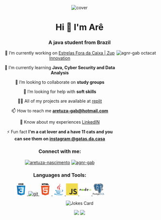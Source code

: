 <div align="center">
<img width="100%" height = "250px" src="https://images.pexels.com/photos/1089440/pexels-photo-1089440.jpeg?auto=compress&cs=tinysrgb&dpr=3&h=750&w=1260" alt="cover" />
</div>
<h1 align="center">Hi 👋 I'm Arê </h1>
<h3 align="center">A java student from Brazil</h3>
<div>  
<img height="450em" align="right" alt="agnr-gab octacat" src="https://i.ibb.co/z7FR2gH/FBSFUG9-X0-AE8me6-removebg-preview.png"> 
</div>

<div align="center">
  
 🔭 I’m currently working on [ Estrelas Fora da Caixa | Zup Innovation](https://www.zup.com.br/estrelas-fora-da-caixa)

 🌱 I’m currently learning **Java, Cyber Security and Data Analysis**

 👯 I’m looking to collaborate on **study groups**

 🤝 I’m looking for help with **soft skills**

 👨‍💻 All of my projects are available at [replit](https://replit.com/@agnrgab)

 📫 How to reach me **aretuza-gab@hotmail.com**

 📄 Know about my experiences [LinkedIN](https://www.linkedin.com/in/aretuza-nascimento/)

 ⚡ Fun fact **I'm a cat lover and a have 11 cats and you can see them on [instagram @gatas.da.casa](https://www.instagram.com/gatas.da.casa/)**
  
</div>

<h3 align="center">Connect with me:</h3>
<p align="center">
<a href="https://linkedin.com/in/aretuza-nascimento" target="blank"><img align="center" src="https://raw.githubusercontent.com/rahuldkjain/github-profile-readme-generator/master/src/images/icons/Social/linked-in-alt.svg" alt="aretuza-nascimento" height="30" width="40" /></a>
<a href="https://codesandbox.com/agnr-gab" target="blank"><img align="center" src="https://cdn.jsdelivr.net/npm/simple-icons@3.0.1/icons/codesandbox.svg" alt="agnr-gab" height="30" width="40" /></a>
</p>

<h3 align="center">Languages and Tools:</h3>
<p align="center"> <a href="https://www.w3schools.com/css/" target="_blank"> <img src="https://raw.githubusercontent.com/devicons/devicon/master/icons/css3/css3-original-wordmark.svg" alt="css3" width="40" height="40"/> </a> <a href="https://git-scm.com/" target="_blank"> <img src="https://www.vectorlogo.zone/logos/git-scm/git-scm-icon.svg" alt="git" width="40" height="40"/> </a> <a href="https://www.w3.org/html/" target="_blank"> <img src="https://raw.githubusercontent.com/devicons/devicon/master/icons/html5/html5-original-wordmark.svg" alt="html5" width="40" height="40"/> </a> <a href="https://www.java.com" target="_blank"> <img src="https://raw.githubusercontent.com/devicons/devicon/master/icons/java/java-original.svg" alt="java" width="40" height="40"/> </a> <a href="https://developer.mozilla.org/en-US/docs/Web/JavaScript" target="_blank"> <img src="https://raw.githubusercontent.com/devicons/devicon/master/icons/javascript/javascript-original.svg" alt="javascript" width="40" height="40"/> </a> <a href="https://nodejs.org" target="_blank"> <img src="https://raw.githubusercontent.com/devicons/devicon/master/icons/nodejs/nodejs-original-wordmark.svg" alt="nodejs" width="40" height="40"/> </a> <a href="https://www.postgresql.org" target="_blank"> <img src="https://raw.githubusercontent.com/devicons/devicon/master/icons/postgresql/postgresql-original-wordmark.svg" alt="postgresql" width="40" height="40"/> </a> </p>

<div align="center">
  
![Jokes Card](https://readme-jokes.vercel.app/api?theme=default)
  

<img height="180em" src="https://github-readme-stats.vercel.app/api?username=agnr-gab&show_icons=true&theme=cobalt&include_all_commits=true&count_private=true"/>
<img height="180em" src="https://github-readme-stats.vercel.app/api/top-langs/?username=agnr-gab&layout=compact&langs_count=7&theme=cobalt"/>
</div>

